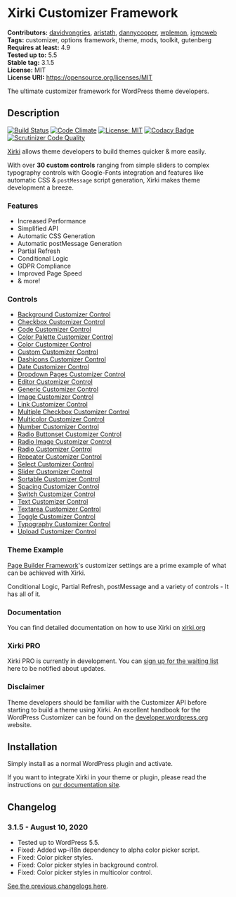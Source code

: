# Xirki Customizer Framework #
**Contributors:** [davidvongries](https://profiles.wordpress.org/davidvongries), [aristath](https://profiles.wordpress.org/aristath), [dannycooper](https://profiles.wordpress.org/dannycooper), [wplemon](https://profiles.wordpress.org/wplemon), [igmoweb](https://profiles.wordpress.org/igmoweb)  
**Tags:** customizer, options framework, theme, mods, toolkit, gutenberg  
**Requires at least:** 4.9  
**Tested up to:** 5.5  
**Stable tag:** 3.1.5  
**License:** MIT  
**License URI:** https://opensource.org/licenses/MIT  

The ultimate customizer framework for WordPress theme developers.

## Description ##

[![Build Status](https://travis-ci.org/xplodedthemes/xirki.svg?branch=develop)](https://travis-ci.org/xplodedthemes/xirki) [![Code Climate](https://codeclimate.com/github/xplodedthemes/xirki/badges/gpa.svg)](https://codeclimate.com/github/xplodedthemes/xirki) [![License: MIT](https://img.shields.io/badge/License-MIT-yellow.svg)](https://opensource.org/licenses/MIT) [![Codacy Badge](https://api.codacy.com/project/badge/Grade/66d6d8b6a4654cd18686ed1cd9f1bfb3)](https://www.codacy.com/app/xplodedthemes/xirki?utm_source=github.com&amp;utm_medium=referral&amp;utm_content=xplodedthemes/xirki&amp;utm_campaign=Badge_Grade) [![Scrutinizer Code Quality](https://scrutinizer-ci.com/g/xplodedthemes/xirki/badges/quality-score.png?b=develop)](https://scrutinizer-ci.com/g/xplodedthemes/xirki/?branch=develop)

[Xirki](https://xplodedthemes.com/?utm_source=repo&utm_medium=description&utm_campaign=xirki) allows theme developers to build themes quicker & more easily.

With over **30 custom controls** ranging from simple sliders to complex typography controls with Google-Fonts integration and features like automatic CSS & `postMessage` script generation, Xirki makes theme development a breeze.

### Features ###
* Increased Performance
* Simplified API
* Automatic CSS Generation
* Automatic postMessage Generation
* Partial Refresh
* Conditional Logic
* GDPR Compliance
* Improved Page Speed
* & more!

### Controls ###

* [Background Customizer Control](https://xplodedthemes.com/docs/controls/background)
* [Checkbox Customizer Control](https://xplodedthemes.com/docs/controls/checkbox)
* [Code Customizer Control](https://xplodedthemes.com/docs/controls/code)
* [Color Palette Customizer Control](https://xplodedthemes.com/docs/controls/color-palette)
* [Color Customizer Control](https://xplodedthemes.com/docs/controls/color)
* [Custom Customizer Control](https://xplodedthemes.com/docs/controls/custom)
* [Dashicons Customizer Control](https://xplodedthemes.com/docs/controls/dashicons)
* [Date Customizer Control](https://xplodedthemes.com/docs/controls/date)
* [Dropdown Pages Customizer Control](https://xplodedthemes.com/docs/controls/dropdown-pages)
* [Editor Customizer Control](https://xplodedthemes.com/docs/controls/editor)
* [Generic Customizer Control](https://xplodedthemes.com/docs/controls/generic)
* [Image Customizer Control](https://xplodedthemes.com/docs/controls/image)
* [Link Customizer Control](https://xplodedthemes.com/docs/controls/link)
* [Multiple Checkbox Customizer Control](https://xplodedthemes.com/docs/controls/multicheck)
* [Multicolor Customizer Control](https://xplodedthemes.com/docs/controls/multicolor)
* [Number Customizer Control](https://xplodedthemes.com/docs/controls/number)
* [Radio Buttonset Customizer Control](https://xplodedthemes.com/docs/controls/radio-buttonset)
* [Radio Image Customizer Control](https://xplodedthemes.com/docs/controls/radio-image)
* [Radio Customizer Control](https://xplodedthemes.com/docs/controls/radio)
* [Repeater Customizer Control](https://xplodedthemes.com/docs/controls/repeater)
* [Select Customizer Control](https://xplodedthemes.com/docs/controls/select)
* [Slider Customizer Control](https://xplodedthemes.com/docs/controls/slider)
* [Sortable Customizer Control](https://xplodedthemes.com/docs/controls/sortable)
* [Spacing Customizer Control](https://xplodedthemes.com/docs/controls/spacing)
* [Switch Customizer Control](https://xplodedthemes.com/docs/controls/switch)
* [Text Customizer Control](https://xplodedthemes.com/docs/controls/text)
* [Textarea Customizer Control](https://xplodedthemes.com/docs/controls/textarea)
* [Toggle Customizer Control](https://xplodedthemes.com/docs/controls/toggle)
* [Typography Customizer Control](https://xplodedthemes.com/docs/controls/typography)
* [Upload Customizer Control](https://xplodedthemes.com/docs/controls/upload)

### Theme Example ###

[Page Builder Framework](https://xplodedthemes.com?utm_source=xirki&utm_medium=repo&utm_campaign=wpbf)'s customizer settings are a prime example of what can be achieved with Xirki.

Conditional Logic, Partial Refresh, postMessage and a variety of controls - It has all of it.

### Documentation ###

You can find detailed documentation on how to use Xirki on [xirki.org](https://xplodedthemes.com/?utm_source=repo&utm_medium=description&utm_campaign=xirki)

### Xirki PRO ###

Xirki PRO is currently in development. You can [sign up for the waiting list](https://xplodedthemes.com/pricing/?utm_source=repo&utm_medium=description&utm_campaign=xirki) here to be notified about updates.

### Disclaimer ###

Theme developers should be familiar with the Customizer API before starting to build a theme using Xirki. An excellent handbook for the WordPress Customizer can be found on the [developer.wordpress.org](https://developer.wordpress.org/themes/customize-api/) website.

## Installation ##

Simply install as a normal WordPress plugin and activate.

If you want to integrate Xirki in your theme or plugin, please read the instructions on [our documentation site](https://xplodedthemes.com/docs/integration).

## Changelog ##

### 3.1.5 - August 10, 2020 ###

* Tested up to WordPress 5.5.
* Fixed: Added wp-i18n dependency to alpha color picker script.
* Fixed: Color picker styles.
* Fixed: Color picker styles in background control.
* Fixed: Color picker styles in multicolor control.

[See the previous changelogs here](https://github.com/xplodedthemes/xirki/blob/master/CHANGELOG.md).
